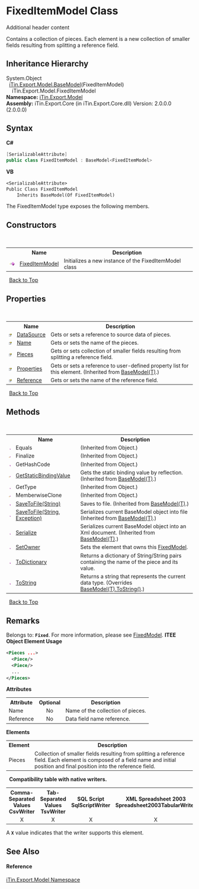 # FixedItemModel Class
Additional header content 

Contains a collection of pieces. Each element is a new collection of smaller fields resulting from splitting a reference field.


## Inheritance Hierarchy
System.Object<br />&nbsp;&nbsp;<a href="T_iTin_Export_Model_BaseModel_1">iTin.Export.Model.BaseModel</a>(FixedItemModel)<br />&nbsp;&nbsp;&nbsp;&nbsp;iTin.Export.Model.FixedItemModel<br />
**Namespace:**&nbsp;<a href="N_iTin_Export_Model">iTin.Export.Model</a><br />**Assembly:**&nbsp;iTin.Export.Core (in iTin.Export.Core.dll) Version: 2.0.0.0 (2.0.0.0)

## Syntax

**C#**<br />
``` C#
[SerializableAttribute]
public class FixedItemModel : BaseModel<FixedItemModel>
```

**VB**<br />
``` VB
<SerializableAttribute>
Public Class FixedItemModel
	Inherits BaseModel(Of FixedItemModel)
```

The FixedItemModel type exposes the following members.


## Constructors
&nbsp;<table><tr><th></th><th>Name</th><th>Description</th></tr><tr><td>![Public method](media/pubmethod.gif "Public method")</td><td><a href="M_iTin_Export_Model_FixedItemModel__ctor">FixedItemModel</a></td><td>
Initializes a new instance of the FixedItemModel class</td></tr></table>&nbsp;
<a href="#fixeditemmodel-class">Back to Top</a>

## Properties
&nbsp;<table><tr><th></th><th>Name</th><th>Description</th></tr><tr><td>![Public property](media/pubproperty.gif "Public property")</td><td><a href="P_iTin_Export_Model_FixedItemModel_DataSource">DataSource</a></td><td>
Gets or sets a reference to source data of pieces.</td></tr><tr><td>![Public property](media/pubproperty.gif "Public property")</td><td><a href="P_iTin_Export_Model_FixedItemModel_Name">Name</a></td><td>
Gets or sets the name of the pieces.</td></tr><tr><td>![Public property](media/pubproperty.gif "Public property")</td><td><a href="P_iTin_Export_Model_FixedItemModel_Pieces">Pieces</a></td><td>
Gets or sets collection of smaller fields resulting from splitting a reference field.</td></tr><tr><td>![Public property](media/pubproperty.gif "Public property")</td><td><a href="P_iTin_Export_Model_BaseModel_1_Properties">Properties</a></td><td>
Gets or sets a reference to user-defined property list for this element.
 (Inherited from <a href="T_iTin_Export_Model_BaseModel_1">BaseModel(T)</a>.)</td></tr><tr><td>![Public property](media/pubproperty.gif "Public property")</td><td><a href="P_iTin_Export_Model_FixedItemModel_Reference">Reference</a></td><td>
Gets or sets the name of the reference field.</td></tr></table>&nbsp;
<a href="#fixeditemmodel-class">Back to Top</a>

## Methods
&nbsp;<table><tr><th></th><th>Name</th><th>Description</th></tr><tr><td>![Public method](media/pubmethod.gif "Public method")</td><td>Equals</td><td> (Inherited from Object.)</td></tr><tr><td>![Protected method](media/protmethod.gif "Protected method")</td><td>Finalize</td><td> (Inherited from Object.)</td></tr><tr><td>![Public method](media/pubmethod.gif "Public method")</td><td>GetHashCode</td><td> (Inherited from Object.)</td></tr><tr><td>![Protected method](media/protmethod.gif "Protected method")</td><td><a href="M_iTin_Export_Model_BaseModel_1_GetStaticBindingValue">GetStaticBindingValue</a></td><td>
Gets the static binding value by reflection.
 (Inherited from <a href="T_iTin_Export_Model_BaseModel_1">BaseModel(T)</a>.)</td></tr><tr><td>![Public method](media/pubmethod.gif "Public method")</td><td>GetType</td><td> (Inherited from Object.)</td></tr><tr><td>![Protected method](media/protmethod.gif "Protected method")</td><td>MemberwiseClone</td><td> (Inherited from Object.)</td></tr><tr><td>![Public method](media/pubmethod.gif "Public method")</td><td><a href="M_iTin_Export_Model_BaseModel_1_SaveToFile">SaveToFile(String)</a></td><td>
Saves to file.
 (Inherited from <a href="T_iTin_Export_Model_BaseModel_1">BaseModel(T)</a>.)</td></tr><tr><td>![Public method](media/pubmethod.gif "Public method")</td><td><a href="M_iTin_Export_Model_BaseModel_1_SaveToFile_1">SaveToFile(String, Exception)</a></td><td>
Serializes current BaseModel object into file
 (Inherited from <a href="T_iTin_Export_Model_BaseModel_1">BaseModel(T)</a>.)</td></tr><tr><td>![Public method](media/pubmethod.gif "Public method")</td><td><a href="M_iTin_Export_Model_BaseModel_1_Serialize">Serialize</a></td><td>
Serializes current BaseModel object into an Xml document.
 (Inherited from <a href="T_iTin_Export_Model_BaseModel_1">BaseModel(T)</a>.)</td></tr><tr><td>![Public method](media/pubmethod.gif "Public method")</td><td><a href="M_iTin_Export_Model_FixedItemModel_SetOwner">SetOwner</a></td><td>
Sets the element that owns this <a href="T_iTin_Export_Model_FixedModel">FixedModel</a>.</td></tr><tr><td>![Public method](media/pubmethod.gif "Public method")</td><td><a href="M_iTin_Export_Model_FixedItemModel_ToDictionary">ToDictionary</a></td><td>
Returns a dictionary of String/String pairs containing the name of the piece and its value.</td></tr><tr><td>![Public method](media/pubmethod.gif "Public method")</td><td><a href="M_iTin_Export_Model_FixedItemModel_ToString">ToString</a></td><td>
Returns a string that represents the current data type.
 (Overrides <a href="M_iTin_Export_Model_BaseModel_1_ToString">BaseModel(T).ToString()</a>.)</td></tr></table>&nbsp;
<a href="#fixeditemmodel-class">Back to Top</a>

## Remarks

Belongs to: <strong>`Fixed`</strong>. For more information, please see <a href="T_iTin_Export_Model_FixedModel">FixedModel</a>. 
**ITEE Object Element Usage**<br />
``` XML
<Pieces ...>
  <Piece/>
  <Piece/>
  ... 
</Pieces>
```


<strong>Attributes</strong><table><tr><th>Attribute</th><th>Optional</th><th>Description</th></tr><tr><td>Name</td><td align="center">No</td><td>Name of the collection of pieces.</td></tr><tr><td>Reference</td><td align="center">No</td><td>Data field name reference.</td></tr></table><strong>Elements</strong>
&nbsp;<table><tr><th>Element</th><th>Description</th></tr><tr><td>Pieces</td><td>Collection of smaller fields resulting from splitting a reference field. Each element is composed of a field name and initial position and final position into the reference field.</td></tr></table>&nbsp;
<strong>Compatibility table with native writers.</strong><table><tr><th>Comma-Separated Values<br />CsvWriter</th><th>Tab-Separated Values<br />TsvWriter</th><th>SQL Script<br />SqlScriptWriter</th><th>XML Spreadsheet 2003<br />Spreadsheet2003TabularWriter</th></tr><tr><td align="center">X</td><td align="center">X</td><td align="center">X</td><td align="center">X</td></tr></table> A <strong>`X`</strong> value indicates that the writer supports this element.


## See Also


#### Reference
<a href="N_iTin_Export_Model">iTin.Export.Model Namespace</a><br />